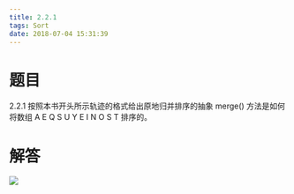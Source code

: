 ```yaml
---
title: 2.2.1
tags: Sort
date: 2018-07-04 15:31:39
---
```


# 题目

2.2.1
按照本书开头所示轨迹的格式给出原地归并排序的抽象 merge() 方法是如何将数组 A E Q S U Y E I N O S T 排序的。

# 解答

![](./1.jpg)
